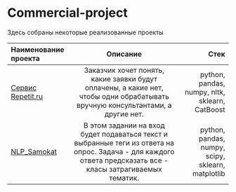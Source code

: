 # Commercial-project
Здесь собраны некоторые реализованные проекты

| Наименование проекта | Описание  |Стек|
|:------------- |:---------------:| -------------:|
|[Сервис Repetit.ru](https://clck.ru/39oHuc)|Заказчик хочет понять, какие заявки будут оплачены, а какие нет, чтобы одни обрабатывать вручную консультантами, а другие нет.|python, pandas, numpy, nltk, sklearn, CatBoost|
|[NLP_Samokat](https://goo.su/pNode)|В этом задании на вход будет подаваться текст и выбранные теги из ответа на опрос. Задача - для каждого ответа предсказать все - класы затрагиваемых тематик.|python, pandas, numpy, scipy, sklearn, matplotlib|






